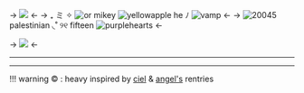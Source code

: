 -> ![](https://media.discordapp.net/attachments/903364339464044575/1104242671746289664/5980FF38-278D-4D8D-B6B0-E0873D2295E8.png) <-
-> ₊ ミ ✧ ![or](https://media.discordapp.net/attachments/903364339464044575/1104210501560455228/CA146FCB-8FF7-4488-87E9-3EFFCB5ECC3D.gif) mikey ![yellowapple](https://media.discordapp.net/attachments/903364339464044575/1104200569536659537/06016261-68DB-4C87-9570-6A06D832F022.gif) he ﾉ ![vamp](https://media.discordapp.net/attachments/903364339464044575/1104205920348672040/535C809B-C9A2-4E15-B6C0-F43988910F6E.png) <-
->  ![20045](https://media.discordapp.net/attachments/903364339464044575/1104218500303683644/012D08B3-8847-4746-BF45-EF0E1738D03D.gif) palestinian ◟˚ ୨୧ fifteen  ![purplehearts](https://media.discordapp.net/attachments/903364339464044575/1104131196167925894/572A0870-F8FD-4EEB-82C0-299DA5801E74.gif) <-

-> ![](https://media.discordapp.net/attachments/903364339464044575/1104242672018915358/A56CE8E2-282E-4952-A9CF-0165A0A80905.png) <-
***
***
!!! warning
     © : heavy inspired by [ciel](https://rentry.co/compliments) & [angel's](https://pin.it/gR9qZsF) rentries